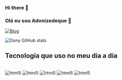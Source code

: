 ### Hi there 👋
### Olá eu sou Adonizedeque 👋

[![Blog](https://img.shields.io/badge/Instagram-E4405F?style=for-the-badge&logo=instagram&logoColor=white)](donygoncalvez/)

![Dony GitHub stats](https://github-readme-stats.vercel.app/api?username=dony5921&show_icons=true&theme=dark)

## Tecnologia que uso no meu dia a dia 




<div style= "display: inline_block"><br/>

<img align= "center" alt="html5" src="https://img.shields.io/badge/JavaScript-323330?style=for-the-badge&logo=javascript&logoColor=F7DF1E"/>
<img align= "center" alt="html5" src="https://img.shields.io/badge/Python-3776AB?style=for-the-badge&logo=python&logoColor=white "/>
<img align= "center" alt="html5" src="https://img.shields.io/badge/HTML5-E34F26?style=for-the-badge&logo=html5&logoColor=white" />
<img align= "center" alt="html5" src="https://img.shields.io/badge/CSS-239120?&style=for-the-badge&logo=css3&logoColor=white" />
<img align= "center" alt="html5" src="https://img.shields.io/badge/C%23-239120?style=for-the-badge&logo=c-sharp&logoColor=white" />
</div>

<!--
**dony5921/dony5921** is a ✨ _special_ ✨ repository because its `README.md` (this file) appears on your GitHub profile
-->
